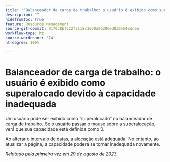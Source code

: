 ```yaml
---
title: '“Balanceador de carga de trabalho: o usuário é exibido como superalocado devido à capacidade inadequada”'
description: “”
hidefromtoc: true
feature: Resource Management
source-git-commit: 917038bf522f2115c1078a96206ed0a0554cdd6a
workflow-type: ht
source-wordcount: '74'
ht-degree: 100%

---
```



# Balanceador de carga de trabalho: o usuário é exibido como superalocado devido à capacidade inadequada

Um usuário pode ser exibido como “superalocado” no balanceador de carga de trabalho. Se o usuário passar o mouse sobre a superalocação, verá que sua capacidade está definida como 0.

Ao alterar o intervalo de datas, a alocação está adequada. No entanto, ao atualizar a página, a capacidade poderá se tornar inadequada novamente.

_Relatado pela primeira vez em 29 de agosto de 2023._
